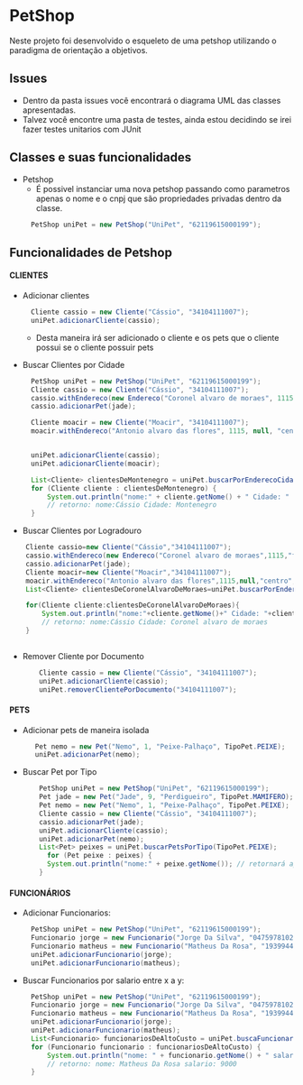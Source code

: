 # PetShop

Neste projeto foi desenvolvido o esqueleto de uma petshop utilizando o paradigma de orientação a objetivos.

## Issues

- Dentro da pasta issues você encontrará o diagrama UML das classes apresentadas.
- Talvez você encontre uma pasta de testes, ainda estou decidindo se irei fazer testes unitarios com JUnit

## Classes e suas funcionalidades

- Petshop
    - É possivel instanciar uma nova petshop passando como parametros apenas
      o nome e o cnpj que são propriedades privadas dentro da classe.
  ````java
    PetShop uniPet = new PetShop("UniPet", "62119615000199"); 
  ````

## Funcionalidades de Petshop

#### CLIENTES

- Adicionar clientes
  ```java
    Cliente cassio = new Cliente("Cássio", "34104111007");
    uniPet.adicionarCliente(cassio);
    ```
    - Desta maneira irá ser adicionado o cliente e os pets que o cliente possui se o cliente possuir pets


- Buscar Clientes por Cidade
  ```java
    PetShop uniPet = new PetShop("UniPet", "62119615000199");
    Cliente cassio = new Cliente("Cássio", "34104111007");
    cassio.withEndereco(new Endereco("Coronel alvaro de moraes", 1115, "fundos", "centro", "Montenegro", "Brasil"));
    cassio.adicionarPet(jade);

    Cliente moacir = new Cliente("Moacir", "34104111007");
    moacir.withEndereco("Antonio alvaro das flores", 1115, null, "centro", "Jacaranda", "Brasil");


    uniPet.adicionarCliente(cassio);
    uniPet.adicionarCliente(moacir);

    List<Cliente> clientesDeMontenegro = uniPet.buscarPorEnderecoCidade("Montenegro");
    for (Cliente cliente : clientesDeMontenegro) {
        System.out.println("nome:" + cliente.getNome() + " Cidade: " + cliente.getEndereco().getCidade());
        // retorno: nome:Cássio Cidade: Montenegro
    }
  ```

- Buscar Clientes por Logradouro

```java
    Cliente cassio=new Cliente("Cássio","34104111007");
    cassio.withEndereco(new Endereco("Coronel alvaro de moraes",1115,"fundos","centro","Montenegro","Brasil"));
    cassio.adicionarPet(jade);
    Cliente moacir=new Cliente("Moacir","34104111007");
    moacir.withEndereco("Antonio alvaro das flores",1115,null,"centro","Jacaranda","Brasil");
    List<Cliente> clientesDeCoronelAlvaroDeMoraes=uniPet.buscarPorEnderecoLogradouro("Coronel alvaro de moraes");

    for(Cliente cliente:clientesDeCoronelAlvaroDeMoraes){
        System.out.println("nome:"+cliente.getNome()+" Cidade: "+cliente.getEndereco().getLogradouro());
        // retorno: nome:Cássio Cidade: Coronel alvaro de moraes
    }
    
```

- Remover Cliente por Documento
  ```java
      Cliente cassio = new Cliente("Cássio", "34104111007");
      uniPet.adicionarCliente(cassio);
      uniPet.removerClientePorDocumento("34104111007");
  ```

#### PETS

- Adicionar pets de maneira isolada
   ```java
      Pet nemo = new Pet("Nemo", 1, "Peixe-Palhaço", TipoPet.PEIXE);
      uniPet.adicionarPet(nemo);
    ```


- Buscar Pet por Tipo
  ```java
      PetShop uniPet = new PetShop("UniPet", "62119615000199");
      Pet jade = new Pet("Jade", 9, "Perdigueiro", TipoPet.MAMIFERO);
      Pet nemo = new Pet("Nemo", 1, "Peixe-Palhaço", TipoPet.PEIXE);
      Cliente cassio = new Cliente("Cássio", "34104111007");
      cassio.adicionarPet(jade);
      uniPet.adicionarCliente(cassio);
      uniPet.adicionarPet(nemo);
      List<Pet> peixes = uniPet.buscarPetsPorTipo(TipoPet.PEIXE); 
        for (Pet peixe : peixes) {
        System.out.println("nome:" + peixe.getNome()); // retornará apenas o nemo
      }
  ```

#### FUNCIONÁRIOS

- Adicionar Funcionarios:
  ```java
    PetShop uniPet = new PetShop("UniPet", "62119615000199");
    Funcionario jorge = new Funcionario("Jorge Da Silva", "04759781021", new BigDecimal("5000"), TipoFuncionario.VETERINARIO);
    Funcionario matheus = new Funcionario("Matheus Da Rosa", "19399449025", new BigDecimal("9000"), TipoFuncionario.GESTOR);
    uniPet.adicionarFuncionario(jorge);
    uniPet.adicionarFuncionario(matheus);
  ```  

- Buscar Funcionarios por salario entre x a y:
  ```java
    PetShop uniPet = new PetShop("UniPet", "62119615000199");
    Funcionario jorge = new Funcionario("Jorge Da Silva", "04759781021", new BigDecimal("5000"), TipoFuncionario.VETERINARIO);
    Funcionario matheus = new Funcionario("Matheus Da Rosa", "19399449025", new BigDecimal("9000"), TipoFuncionario.GESTOR);
    uniPet.adicionarFuncionario(jorge);
    uniPet.adicionarFuncionario(matheus);
    List<Funcionario> funcionariosDeAltoCusto = uniPet.buscaFuncionarioPorSalario(new BigDecimal("7000"), new BigDecimal("12000"));
    for (Funcionario funcionario : funcionariosDeAltoCusto) {
        System.out.println("nome: " + funcionario.getNome() + " salario: " + funcionario.getSalario().toString());
        // retorno: nome: Matheus Da Rosa salario: 9000
    }
  ```

